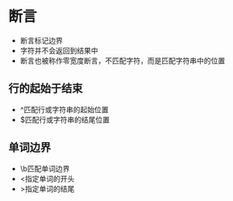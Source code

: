 # 断言
* 断言标记边界
* 字符并不会返回到结果中
* 断言也被称作零宽度断言，不匹配字符，而是匹配字符串中的位置


## 行的起始于结束
* ^匹配行或字符串的起始位置
* $匹配行或字符串的结尾位置

## 单词边界
* \b匹配单词边界
* \<指定单词的开头
* \>指定单词的结尾
